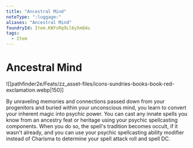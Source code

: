 ```yaml
---
title: "Ancestral Mind"
noteType: ":luggage:"
aliases: "Ancestral Mind"
foundryId: Item.KWYsRq9Ll6y5mQ4u
tags:
  - Item
---
```


# Ancestral Mind
![[pathfinder2e/Feats/zz_asset-files/icons-sundries-books-book-red-exclamation.webp|150]]

By unraveling memories and connections passed down from your progenitors and buried within your unconscious mind, you learn to convert your inherent magic into psychic power. You can cast any innate spells you know from an ancestry feat or heritage using your psychic spellcasting components. When you do so, the spell's tradition becomes occult, if it wasn't already, and you can use your psychic spellcasting ability modifier instead of Charisma to determine your spell attack roll and spell DC.
